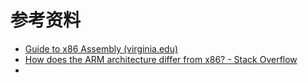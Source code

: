 # 参考资料

* [Guide to x86 Assembly (virginia.edu)](https://www.cs.virginia.edu/~evans/cs216/guides/x86.html#instructions)
* [How does the ARM architecture differ from x86? - Stack Overflow](https://stackoverflow.com/questions/14794460/how-does-the-arm-architecture-differ-from-x86/14795541#14795541)
* 